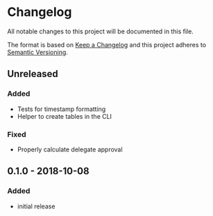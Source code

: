 # Changelog

All notable changes to this project will be documented in this file.

The format is based on [Keep a Changelog](http://keepachangelog.com/en/1.0.0/)
and this project adheres to [Semantic Versioning](http://semver.org/spec/v2.0.0.html).

## Unreleased

### Added
- Tests for timestamp formatting
- Helper to create tables in the CLI

### Fixed
- Properly calculate delegate approval

## 0.1.0 - 2018-10-08

### Added
- initial release
